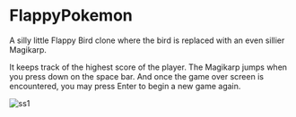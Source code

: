 # FlappyPokemon
A silly little Flappy Bird clone where the bird is replaced with an even sillier Magikarp.

It keeps track of the highest score of the player. The Magikarp jumps when you press down on the space bar. And once the game over screen is encountered, you may press Enter to begin a new game again.

![ss1](https://github.com/SadmanShoumik/FlappyPokemon/assets/101177954/f4ded632-54ab-47f1-bf39-9b00b0ef9fa6)
